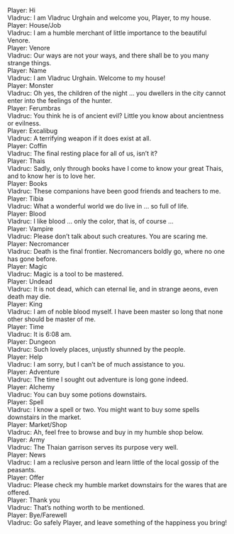 Player: Hi  
Vladruc: I am Vladruc Urghain and welcome you, Player, to my house.  
Player: House/Job  
Vladruc: I am a humble merchant of little importance to the beautiful Venore.  
Player: Venore  
Vladruc: Our ways are not your ways, and there shall be to you many strange things.  
Player: Name  
Vladruc: I am Vladruc Urghain. Welcome to my house!  
Player: Monster  
Vladruc: Oh yes, the children of the night … you dwellers in the city cannot enter into the feelings of the hunter.  
Player: Ferumbras  
Vladruc: You think he is of ancient evil? Little you know about ancientness or evilness.  
Player: Excalibug  
Vladruc: A terrifying weapon if it does exist at all.  
Player: Coffin  
Vladruc: The final resting place for all of us, isn’t it?  
Player: Thais  
Vladruc: Sadly, only through books have I come to know your great Thais, and to know her is to love her.  
Player: Books  
Vladruc: These companions have been good friends and teachers to me.  
Player: Tibia  
Vladruc: What a wonderful world we do live in … so full of life.  
Player: Blood  
Vladruc: I like blood … only the color, that is, of course … <chuckles>  
Player: Vampire  
Vladruc: Please don’t talk about such creatures. You are scaring me.  
Player: Necromancer  
Vladruc: Death is the final frontier. Necromancers boldly go, where no one has gone before.  
Player: Magic  
Vladruc: Magic is a tool to be mastered.  
Player: Undead  
Vladruc: It is not dead, which can eternal lie, and in strange aeons, even death may die.  
Player: King  
Vladruc: I am of noble blood myself. I have been master so long that none other should be master of me.  
Player: Time  
Vladruc: It is 6:08 am.  
Player: Dungeon  
Vladruc: Such lovely places, unjustly shunned by the people.  
Player: Help  
Vladruc: I am sorry, but I can’t be of much assistance to you.  
Player: Adventure  
Vladruc: The time I sought out adventure is long gone indeed.  
Player: Alchemy  
Vladruc: You can buy some potions downstairs.  
Player: Spell  
Vladruc: I know a spell or two. You might want to buy some spells downstairs in the market.  
Player: Market/Shop  
Vladruc: Ah, feel free to browse and buy in my humble shop below.  
Player: Army  
Vladruc: The Thaian garrison serves its purpose very well.  
Player: News  
Vladruc: I am a reclusive person and learn little of the local gossip of the peasants.  
Player: Offer  
Vladruc: Please check my humble market downstairs for the wares that are offered.  
Player: Thank you  
Vladruc: That’s nothing worth to be mentioned.  
Player: Bye/Farewell  
Vladruc: Go safely Player, and leave something of the happiness you bring!  
